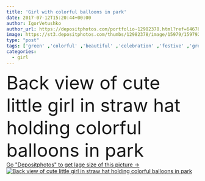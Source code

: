 ```yaml
---
title: 'Girl with colorful balloons in park'
date: 2017-07-12T15:20:44+00:00
author: IgorVetushko
author_url: https://depositphotos.com/portfolio-12982378.html?ref=64678756
image: https://st3.depositphotos.com/thumbs/12982378/image/15979/159792706/api_thumb_450.jpg?forcejpeg=true
type: "post"
tags: ['green' ,'colorful' ,'beautiful' ,'celebration' ,'festive' ,'greeting' ,'holiday' ,'person' ,'girl' ,'grass' ,'people' ,'meadow' ,'park' ,'lawn' ,'outdoors' ,'nature' ,'cute' ,'child' ,'style' ,'childhood' ,'kid' ,'adorable' ,'stylish' ,'hold' ,'multicolored' ,'bunch' ,'alone' ,'casual' ,'balloons' ,'summertime' ,'preteen' ,'girlhood' ,'preadolescent' ,'copy space' ,'rear view' ,'Back view' ,'Straw Hat' ,'birthday party' ]
categories: 
  - girl
---
```

<div aling="center">
            <font size="60"> Back view of cute little girl in straw hat holding colorful balloons in park</font>   
</div>
<div>
    <a href='https://st3.depositphotos.com/thumbs/12982378/image/15979/159792706/api_thumb_450.jpg?forcejpeg=true?ref=64678756' target=_blank > Go "Depositphotos" to get lage size of this picture ->
        <img href='https://st3.depositphotos.com/thumbs/12982378/image/15979/159792706/api_thumb_450.jpg?forcejpeg=true?ref=64678756' src='https://st3.depositphotos.com/12982378/15979/i/950/depositphotos_159792706-stock-photo-girl-with-colorful-balloons-in.jpg?forcejpeg=true' alt='Back view of cute little girl in straw hat holding colorful balloons in park' >
    </a>
</div>
